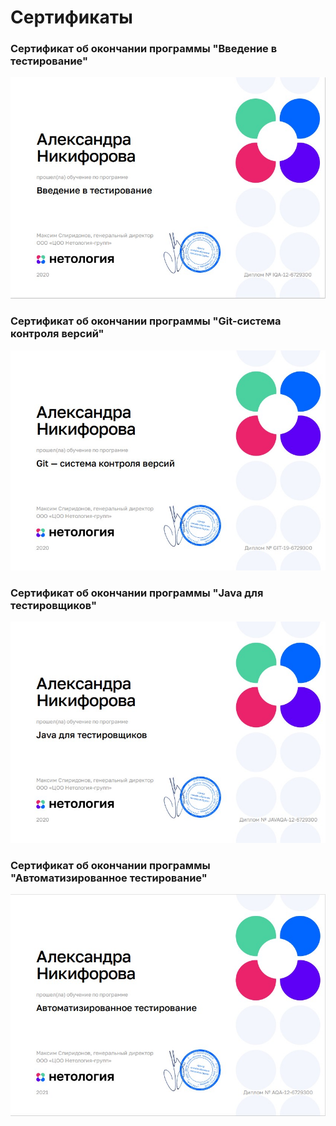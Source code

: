 # Сертификаты

### Сертификат об окончании программы "Введение в тестирование"
![](https://github.com/Alex-nikiforova/Certificates/blob/main/certificate_mqa.jpg)



### Сертификат об окончании программы "Git-система контроля версий"
![](https://github.com/Alex-nikiforova/Certificates/blob/main/certificate_git.jpg)



### Сертификат об окончании программы "Java для тестировщиков"
![](https://github.com/Alex-nikiforova/Certificates/blob/main/certificate_javaQA.jpg)



### Сертификат об окончании программы "Автоматизированное тестирование"
![](https://github.com/Alex-nikiforova/Certificates/blob/main/certificate_aqa.jpg)
